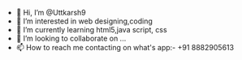 - 👋 Hi, I’m @Uttkarsh9
- 👀 I’m interested in web designing,coding
- 🌱 I’m currently learning html5,java script, css
- 💞️ I’m looking to collaborate on ...
- 📫 How to reach me contacting on what's app:- +91 8882905613

<!---
Uttkarsh9/Uttkarsh9 is a ✨ special ✨ repository because its `README.md` (this file) appears on your GitHub profile.
You can click the Preview link to take a look at your changes.
--->
